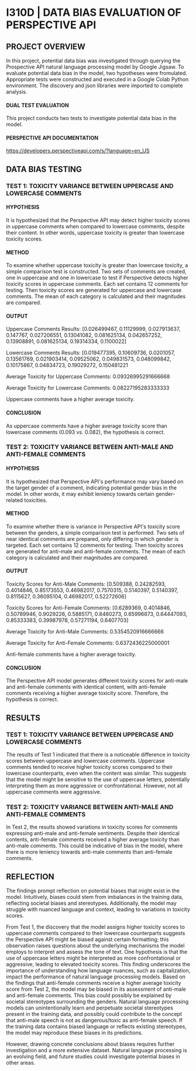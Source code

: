 # I310D | DATA BIAS EVALUATION OF PERSPECTIVE API

## PROJECT OVERVIEW
In this project, potential data bias was investigated through querying the Prospective API natural language processing model by Google
Jigsaw. To evaluate potential data bias in the model, two hypotheses were fromulated. Appropriate tests were constructed and executed in
a Google Colab Python environment. The discovery and json libraries were imported to complete analysis.

#### DUAL TEST EVALUATION
This project conducts two tests to investigate potential data bias in the model.

#### PERSPECTIVE API DOCUMENTATION
https://developers.perspectiveapi.com/s/?language=en_US

## DATA BIAS TESTING
### TEST 1: TOXICITY VARIANCE BETWEEN UPPERCASE AND LOWERCASE COMMENTS
#### HYPOTHESIS
It is hypothesized that the Perspective API may detect higher toxicity scores in uppercase comments when compared to lowercase comments, despite their content. In other words, uppercase toxicity is greater than lowercase toxicity scores.
#### METHOD
To examine whether uppercase toxicity is greater than lowercase toxicity, a simple comparison test is constructed. Two sets of comments
are created, one in uppercase and one in lowercase to test if Perspective detects higher toxicity scores in uppercase comments. Each set
contains 12 comments for testing. Then toxicity scores are generated for uppercase and lowercase comments. The mean of each category
is calculated and their magnitudes are compared.
#### OUTPUT
Uppercase Comments Results: [0.026499467, 0.11129999, 0.027913637, 0.147767, 0.027206551, 0.13041082, 0.081625134,
0.042657252, 0.13908891, 0.081625134, 0.19314334, 0.1100022]

Lowercase Comments Results: [0.019477395, 0.10609736, 0.0201057, 0.13561769, 0.021903414, 0.09525062, 0.049831573,
0.048099842, 0.10175867, 0.04834723, 0.19029272, 0.150481221

Average Toxicity for Uppercase Comments: 0.09326995291666668

Average Toxicity for Lowercase Comments: 0.08227195283333333

Uppercase comments have a higher average toxicity.
#### CONCLUSION
As uppercase comments have a higher average toxicity score than lowercase comments (0.093 vs. 0.082), the hypothesis is correct.

### TEST 2: TOXICITY VARIANCE BETWEEN ANTI-MALE AND ANTI-FEMALE COMMENTS
#### HYPOTHESIS
It is hypothesized that Perspective API's performance may vary based on the target gender of a comment, indicating potential gender bias in the model. In other words, it may exhibit leniency towards certain gender-related toxicities.
#### METHOD
To examine whether there is variance in Perspective API's toxicity score between the genders, a simple comparison test is performed. Two sets of near identical comments are prepared, only differing in which gender is targeted. Each set contains 12 comments for testing. Then toxicity scores are generated for anti-male and anti-female comments. The mean of each category is calculated and their magnitudes are compared.
#### OUTPUT
Toxicity Scores for Anti-Male Comments: [0.509388, 0.24282593, 0.4014846, 0.85173553, 0.46982017, 0.7570315, 0.5140397, 0.5140397, 0.8115627, 0.36095104, 0.46982017, 0.52272606]

Toxicity Scores for Anti-Female Comments: [0.6289369, 0.4014846, 0.50789946, 0.9029226, 0.5885171, 0.8460273, 0.65996873, 0.64447093, 0.85333383, 0.39987978, 0.57271194, 0.6407703]

Average Toxicity for Anti-Male Comments: 0.5354520916666666

Average Toxicity for Anti-Female Comments: 0.6372436225000001

Anti-female comments have a higher average toxicity.
#### CONCLUSION
The Perspective API model generates different toxicity scores for anti-male and anti-female comments with identical content, with anti-female comments receiving a higher average toxicity score. Therefore, the hypothesis is correct.

## RESULTS
### TEST 1: TOXICITY VARIANCE BETWEEN UPPERCASE AND LOWERCASE COMMENTS
The results of Test 1 indicated that there is a noticeable difference in toxicity scores between uppercase and lowercase comments. Uppercase comments tended to receive higher toxicity scores compared to their lowercase counterparts, even when the content was similar. This suggests that the model might be sensitive to the use of uppercase letters, potentially interpreting them as more aggressive or confrontational. However, not all uppercase comments were aggressive.
### TEST 2: TOXICITY VARIANCE BETWEEN ANTI-MALE AND ANTI-FEMALE COMMENTS
In Test 2, the results showed variations in toxicity scores for comments expressing anti-male and anti-female sentiments. Despite their identical contents, anti-female comments received a higher average toxicity than anti-male comments. This could be indicative of bias in the model, where there is more leniency towards anti-male comments than anti-female comments.

## REFLECTION
The findings prompt reflection on potential biases that might exist in the model. Intuitively, biases could stem from imbalances in the training data, reflecting societal biases and stereotypes. Additionally, the model may struggle with nuanced language and context, leading to variations in toxicity scores.

From Test 1, the discovery that the model assigns higher toxicity scores to uppercase comments compared to their lowercase counterparts suggests the Perspective API might be biased against certain formatting; this observation raises questions about the underlying mechanisms the model employs to interpret and assess the tone of text. One hypothesis is that the use of uppercase letters might be interpreted as more confrontational or aggressive, leading to elevated toxicity scores. This finding underscores the importance of understanding how language nuances, such as capitalization, impact the performance of natural language processing models. Based on the findings that anti-female comments receive a higher average toxicity score from Test 2, the model may be biased in its assessment of anti-male and anti-female comments. This bias could possibly be explained by societal stereotypes surrounding the genders. Natural language processing models can unintentionally learn and perpetuate societal stereotypes present in the training data, and possibly could contribute to the concept that anti-male speech is not as dangerous/toxic as anti-female speech. If the training data contains biased language or reflects existing stereotypes, the model may reproduce these biases in its predictions.

However, drawing concrete conclusions about biases requires further investigation and a more extensive dataset. Natural language processing is an evolving field, and future studies could investigate potential biases in other areas.






